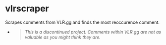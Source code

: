 # vlrscraper
Scrapes comments from VLR.gg and finds the most reoccurence comment.

- > *This is a discontinued project. Comments within VLR.gg are not as valuable as you might think they are.*
